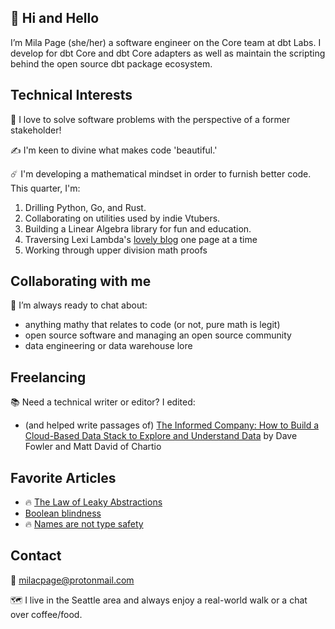 ## 👋 Hi and Hello

I’m Mila Page (she/her) a software engineer on the Core team at dbt Labs. I develop for dbt Core and dbt Core adapters as well as maintain the scripting behind the open source dbt package ecosystem. 

## Technical Interests

👀 I love to solve software problems with the perspective of a former stakeholder!

✍️ I'm keen to divine what makes code 'beautiful.' 

☄️ I'm developing a mathematical mindset in order to furnish better code. This quarter, I'm:
  1. Drilling Python, Go, and Rust. 
  2. Collaborating on utilities used by indie Vtubers.
  3. Building a Linear Algebra library for fun and education.
  4. Traversing Lexi Lambda's [lovely blog](lexi-lambda.github.io) one page at a time
  5. Working through upper division math proofs
 
## Collaborating with me

💞️ I’m always ready to chat about:
- anything mathy that relates to code (or not, pure math is legit)
- open source software and managing an open source community
- data engineering or data warehouse lore

## Freelancing

📚 Need a technical writer or editor? I edited:
* (and helped write passages of) [The Informed Company: How to Build a Cloud-Based Data Stack to Explore and Understand Data](https://www.amazon.com/Informed-Company-Cloud-Based-Explore-Understand/dp/1119748003) by Dave Fowler and Matt David of Chartio

## Favorite Articles
- :fire: [The Law of Leaky Abstractions](https://www.joelonsoftware.com/2002/11/11/the-law-of-leaky-abstractions/)
- [Boolean blindness](https://shreevatsa.wordpress.com/2015/01/31/boolean-blindness/)
- :fire: [Names are not type safety](https://lexi-lambda.github.io/blog/2020/11/01/names-are-not-type-safety/)

## Contact

📨 milacpage@protonmail.com

🗺️ I live in the Seattle area and always enjoy a real-world walk or a chat over coffee/food.

